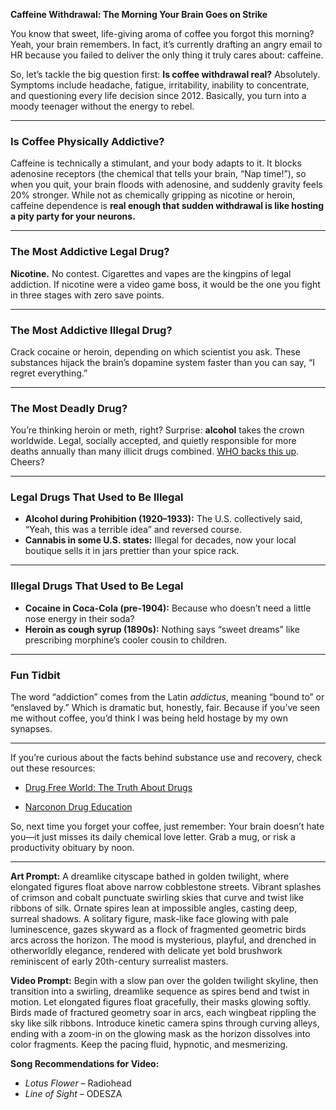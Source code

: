 **Caffeine Withdrawal: The Morning Your Brain Goes on Strike**

You know that sweet, life-giving aroma of coffee you forgot this morning? Yeah, your brain remembers. In fact, it’s currently drafting an angry email to HR because you failed to deliver the only thing it truly cares about: caffeine.

So, let’s tackle the big question first: **Is coffee withdrawal real?**
Absolutely. Symptoms include headache, fatigue, irritability, inability to concentrate, and questioning every life decision since 2012. Basically, you turn into a moody teenager without the energy to rebel.

---

### Is Coffee Physically Addictive?

Caffeine is technically a stimulant, and your body adapts to it. It blocks adenosine receptors (the chemical that tells your brain, “Nap time!”), so when you quit, your brain floods with adenosine, and suddenly gravity feels 20% stronger. While not as chemically gripping as nicotine or heroin, caffeine dependence is **real enough that sudden withdrawal is like hosting a pity party for your neurons.**

---

### The Most Addictive Legal Drug?

**Nicotine.** No contest. Cigarettes and vapes are the kingpins of legal addiction. If nicotine were a video game boss, it would be the one you fight in three stages with zero save points.

---

### The Most Addictive Illegal Drug?

Crack cocaine or heroin, depending on which scientist you ask. These substances hijack the brain’s dopamine system faster than you can say, “I regret everything.”

---

### The Most Deadly Drug?

You’re thinking heroin or meth, right? Surprise: **alcohol** takes the crown worldwide. Legal, socially accepted, and quietly responsible for more deaths annually than many illicit drugs combined. [WHO backs this up](https://www.who.int/news-room/fact-sheets/detail/alcohol). Cheers?

---

### Legal Drugs That Used to Be Illegal

* **Alcohol during Prohibition (1920–1933):** The U.S. collectively said, “Yeah, this was a terrible idea” and reversed course.
* **Cannabis in some U.S. states:** Illegal for decades, now your local boutique sells it in jars prettier than your spice rack.

---

### Illegal Drugs That Used to Be Legal

* **Cocaine in Coca-Cola (pre-1904):** Because who doesn’t need a little nose energy in their soda?
* **Heroin as cough syrup (1890s):** Nothing says “sweet dreams” like prescribing morphine’s cooler cousin to children.

---

### Fun Tidbit

The word “addiction” comes from the Latin *addictus*, meaning “bound to” or “enslaved by.” Which is dramatic but, honestly, fair. Because if you’ve seen me without coffee, you’d think I was being held hostage by my own synapses.

---
If you’re curious about the facts behind substance use and recovery, check out these resources:

- [Drug Free World: The Truth About Drugs](https://www.drugfreeworld.org/)

- [Narconon Drug Education](https://www.narconon.org/drug-information/)

So, next time you forget your coffee, just remember:
Your brain doesn’t hate you—it just misses its daily chemical love letter. Grab a mug, or risk a productivity obituary by noon.

---

**Art Prompt:**
A dreamlike cityscape bathed in golden twilight, where elongated figures float above narrow cobblestone streets. Vibrant splashes of crimson and cobalt punctuate swirling skies that curve and twist like ribbons of silk. Ornate spires lean at impossible angles, casting deep, surreal shadows. A solitary figure, mask-like face glowing with pale luminescence, gazes skyward as a flock of fragmented geometric birds arcs across the horizon. The mood is mysterious, playful, and drenched in otherworldly elegance, rendered with delicate yet bold brushwork reminiscent of early 20th-century surrealist masters.

**Video Prompt:**
Begin with a slow pan over the golden twilight skyline, then transition into a swirling, dreamlike sequence as spires bend and twist in motion. Let elongated figures float gracefully, their masks glowing softly. Birds made of fractured geometry soar in arcs, each wingbeat rippling the sky like silk ribbons. Introduce kinetic camera spins through curving alleys, ending with a zoom-in on the glowing mask as the horizon dissolves into color fragments. Keep the pacing fluid, hypnotic, and mesmerizing.

**Song Recommendations for Video:**

* *Lotus Flower* – Radiohead
* *Line of Sight* – ODESZA
